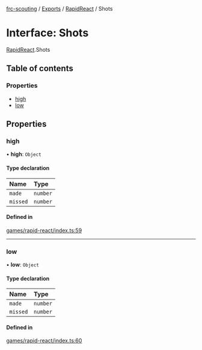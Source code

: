 [frc-scouting](../README.md) / [Exports](../modules.md) / [RapidReact](../modules/RapidReact.md) / Shots

# Interface: Shots

[RapidReact](../modules/RapidReact.md).Shots

## Table of contents

### Properties

- [high](RapidReact.Shots.md#high)
- [low](RapidReact.Shots.md#low)

## Properties

### high

• **high**: `Object`

#### Type declaration

| Name | Type |
| :------ | :------ |
| `made` | `number` |
| `missed` | `number` |

#### Defined in

[games/rapid-react/index.ts:59](https://github.com/BREAD5940/frc-scouting/blob/a48c676/src/games/rapid-react/index.ts#L59)

___

### low

• **low**: `Object`

#### Type declaration

| Name | Type |
| :------ | :------ |
| `made` | `number` |
| `missed` | `number` |

#### Defined in

[games/rapid-react/index.ts:60](https://github.com/BREAD5940/frc-scouting/blob/a48c676/src/games/rapid-react/index.ts#L60)

